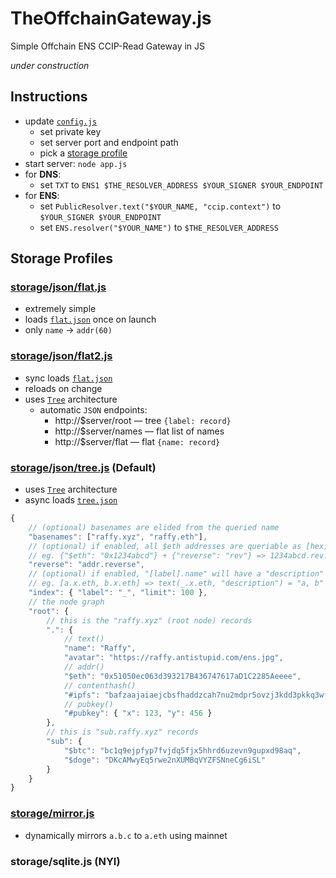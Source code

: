 # TheOffchainGateway.js
Simple Offchain ENS CCIP-Read Gateway in JS

*under construction*

## Instructions

* update [`config.js`](./config.js)
	* set private key
	* set server port and endpoint path
	* pick a [storage profile](#storage-profiles)
* start server: `node app.js`
* for **DNS**:
	* set `TXT` to `ENS1 $THE_RESOLVER_ADDRESS $YOUR_SIGNER $YOUR_ENDPOINT`
* for **ENS**:
	* set `PublicResolver.text("$YOUR_NAME, "ccip.context")` to `$YOUR_SIGNER $YOUR_ENDPOINT`
	* set `ENS.resolver("$YOUR_NAME")` to `$THE_RESOLVER_ADDRESS`

## Storage Profiles

### [storage/json/flat.js](./storage/json/flat.js)

* extremely simple
* loads [`flat.json`](./storage/json/flat.json) once on launch
* only `name` → `addr(60)`

### [storage/json/flat2.js](./storage/json/flat2.js)

* sync loads [`flat.json`](./storage/json/flat.json)
* reloads on change
* uses [`Tree`](./utils/tree.js) architecture
	* automatic `JSON` endpoints:
		* http://$server/root — tree `{label: record}`
		* http://$server/names — flat list of names
		* http://$server/flat — flat `{name: record}`

### [storage/json/tree.js](./storage/json/tree.js) (Default)

* uses [`Tree`](./utils/tree.js) architecture
* async loads [`tree.json`](./storage/json/tree.json)
```js
{
	// (optional) basenames are elided from the queried name
	"basenames": ["raffy.xyz", "raffy.eth"], 
	// (optional) if enabled, all $eth addresses are queriable as [hex].[reverse].[basename]
	// eg. {"$eth": "0x1234abcd"} + {"reverse": "rev"} => 1234abcd.rev.raffy.xyz
	"reverse": "addr.reverse", 
	// (optional) if enabled, "[label].name" will have a "description" equal to it's labels
	// eg. [a.x.eth, b.x.eth] => text(_.x.eth, "description") = "a, b"
	"index": { "label": "_", "limit": 100 },
	// the node graph
	"root": {
		// this is the "raffy.xyz" (root node) records
		".": {
			// text()
			"name": "Raffy",
			"avatar": "https://raffy.antistupid.com/ens.jpg",
			// addr()
			"$eth": "0x51050ec063d393217B436747617aD1C2285Aeeee",
			// contenthash()
			"#ipfs": "bafzaajaiaejcbsfhaddzcah7nu2mdpr5ovzj3kdd3pkkq3wfjnjupkxzxcge2e35",
			// pubkey()
			"#pubkey": { "x": 123, "y": 456 }
		},
		// this is "sub.raffy.xyz" records
		"sub": {
			"$btc": "bc1q9ejpfyp7fvjdq5fjx5hhrd6uzevn9gupxd98aq",
			"$doge": "DKcAMwyEq5rwe2nXUMBqVYZFSNneCg6iSL"
		}
	}
}
```

### [storage/mirror.js](./storage/mirror.js)

* dynamically mirrors `a.b.c` to `a.eth` using mainnet

### storage/sqlite.js (NYI)
